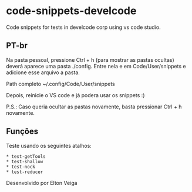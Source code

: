 # code-snippets-develcode

Code snippets for tests in develcode corp using vs code studio. 

## PT-br

Na pasta pessoal, pressione Ctrl + h (para mostrar as pastas ocultas)
deverá aparece uma pasta ./config. 
Entre nela e em Code/User/snippets e adicione esse arquivo a pasta.

Path completo ~/.config/Code/User/snippets

Depois, reinicie o VS code e já podera usar os snippets :)

P.S.: Caso queria ocultar as pastas novamente, basta pressionar Ctrl + h novamente.

## Funções

Teste usando os seguintes atalhos:

    * test-getTools
    * test-shallow
    * test-nock
    * test-reducer

Desenvolvido por Elton Veiga